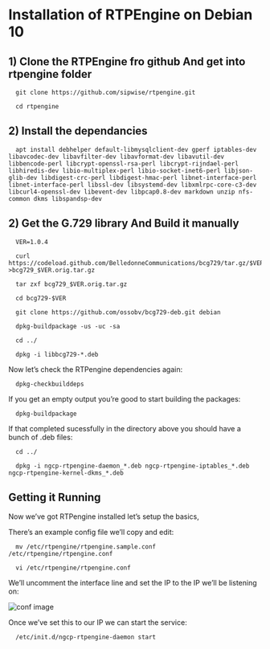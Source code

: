 # Installation of RTPEngine on Debian 10



## 1) Clone the RTPEngine fro github And get into rtpengine folder


      git clone https://github.com/sipwise/rtpengine.git
      
      cd rtpengine 
      
      
 ## 2) Install the dependancies
 
      apt install debhelper default-libmysqlclient-dev gperf iptables-dev libavcodec-dev libavfilter-dev libavformat-dev libavutil-dev libbencode-perl libcrypt-openssl-rsa-perl libcrypt-rijndael-perl libhiredis-dev libio-multiplex-perl libio-socket-inet6-perl libjson-glib-dev libdigest-crc-perl libdigest-hmac-perl libnet-interface-perl libnet-interface-perl libssl-dev libsystemd-dev libxmlrpc-core-c3-dev libcurl4-openssl-dev libevent-dev libpcap0.8-dev markdown unzip nfs-common dkms libspandsp-dev
      
      
## 2) Get the G.729 library And Build it manually

      VER=1.0.4

      curl https://codeload.github.com/BelledonneCommunications/bcg729/tar.gz/$VER >bcg729_$VER.orig.tar.gz

      tar zxf bcg729_$VER.orig.tar.gz 

      cd bcg729-$VER 

      git clone https://github.com/ossobv/bcg729-deb.git debian 

      dpkg-buildpackage -us -uc -sa

      cd ../

      dpkg -i libbcg729-*.deb
      

  Now let’s check the RTPengine dependencies again:

      dpkg-checkbuilddeps
    
  If you get an empty output you’re good to start building the packages:
  
      dpkg-buildpackage 

  
  If that completed sucessfully in the directory above you should have a bunch of .deb files:
  
  
      cd ../

      dpkg -i ngcp-rtpengine-daemon_*.deb ngcp-rtpengine-iptables_*.deb ngcp-rtpengine-kernel-dkms_*.deb 
    
    
 ## Getting it Running

Now we’ve got RTPengine installed let’s setup the basics,

There’s an example config file we’ll copy and edit:

      mv /etc/rtpengine/rtpengine.sample.conf /etc/rtpengine/rtpengine.conf

      vi /etc/rtpengine/rtpengine.conf
      
We’ll uncomment the interface line and set the IP to the IP we’ll be listening on:

<img src="#" alt="conf image"/>

Once we’ve set this to our IP we can start the service:

      /etc/init.d/ngcp-rtpengine-daemon start
      
      
